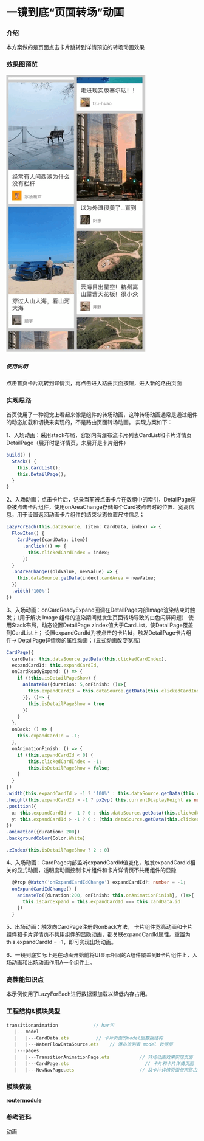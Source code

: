 # 一镜到底“页面转场”动画
### 介绍
本方案做的是页面点击卡片跳转到详情预览的转场动画效果
### 效果图预览
![](../../product/entry/src/main/resources/base/media/transition_animation.gif)
##### 使用说明
点击首页卡片跳转到详情页，再点击进入路由页面按钮，进入新的路由页面
### 实现思路
首页使用了一种视觉上看起来像是组件的转场动画，这种转场动画通常是通过组件的动态加载和切换来实现的，不是路由页面转场动画。
实现方案如下：

1、入场动画：采用stack布局，容器内有瀑布流卡片列表CardList和卡片详情页DetailPage（展开时是详情页，未展开是卡片组件）
  ```ts
  build() {
    Stack() {
      this.CardList();
      this.DetailPage();
    }
  }
  ```
2、入场动画：点击卡片后，记录当前被点击卡片在数组中的索引，DetailPage渲染被点击卡片组件，使用onAreaChange存储每个Card被点击时的位置、宽高信息，用于设置返回动画卡片组件的结束状态位置尺寸信息；
  ```ts
  LazyForEach(this.dataSource, (item: CardData, index) => {
    FlowItem() {
      CardPage({cardData: item})
        .onClick(() => {
          this.clickedCardIndex = index;
        })
    }
    .onAreaChange((oldValue, newValue) => {
      this.dataSource.getData(index).cardArea = newValue;
    })
    .width('100%')
  })
  ```
3、入场动画：onCardReadyExpand回调在DetailPage内部Image渲染结束时触发；（用于解决 Image 组件的渲染期间就发生页面转场导致的白色闪屏问题）
使用Stack布局，动态设置DetailPage zIndex值大于CardList，使DetailPage覆盖到CardList上；
设置expandCardId为被点击的卡片Id，触发DetailPage卡片组件-> DetailPage详情页的属性动画；（显式动画改变宽高）
  ```ts
  CardPage({
    cardData: this.dataSource.getData(this.clickedCardIndex),
    expandCardId: this.expandCardId,
    onCardReadyExpand: () => {
      if (!this.isDetailPageShow) {
        animateTo({duration: 5,onFinish: ()=>{
          this.expandCardId = this.dataSource.getData(this.clickedCardIndex).id;
        }}, ()=> { 
          this.isDetailPageShow = true
        })
      }
    },
    onBack: () => {
      this.expandCardId = -1;
    },
    onAnimationFinish: () => {
      if (this.expandCardId < 0) {
          this.clickedCardIndex = -1;
          this.isDetailPageShow = false;
      }
    }
  })
  .width(this.expandCardId > -1 ? '100%' : this.dataSource.getData(this.clickedCardIndex).cardArea.width)
  .height(this.expandCardId > -1 ? px2vp( this.currentDiaplayHeight as number) : this.dataSource.getData(this.clickedCardIndex).cardArea.height)
  .position({
    x: this.expandCardId > -1 ? 0 : this.dataSource.getData(this.clickedCardIndex).cardArea.position.x,
    y: this.expandCardId > -1 ? 0 : (this.dataSource.getData(this.clickedCardIndex).cardArea.position.y)
  })
  .animation({duration: 200})
  .backgroundColor(Color.White)
  ```
  ```ts
  .zIndex(this.isDetailPageShow ? 2 : 0)
  ```
4、入场动画：CardPage内部监听expandCardId值变化，触发expandCardId相关的显式动画，透明度动画控制卡片组件和卡片详情页不共用组件的显隐
  ```ts
    @Prop @Watch('onExpandCardIdChange') expandCardId?: number = -1;
    onExpandCardIdChange() {
      animateTo({duration:200, onFinish: this.onAnimationFinish}, ()=>{
        this.isCardExpand = this.expandCardId === this.cardData.id
      })
    }
  ```
5、出场动画：触发向CardPage注册的onBack方法， 卡片组件宽高动画和卡片组件和卡片详情页不共用组件的显隐动画，都关联expandCardId属性。重置为this.expandCardId = -1，即可实现出场动画。

6、一镜到底实际上是在动画开始前将UI显示相同的A组件覆盖到B卡片组件上，入场动画和出场动画作用A一个组件上。

### 高性能知识点

本示例使用了LazyForEach进行数据懒加载以降低内存占用。

### 工程结构&模块类型
  ```ts
  transitionanimation             // har包
     |---model
     |   |---CardData.ets          // 卡片页面的model层数据结构
     |   |---WaterFlowDataSource.ets    // 瀑布流列表 model 数据层      
     |---pages
     |   |---TransitionAnimationPage.ets           // 转场动画效果实现页面
     |   |---CardPage.ets                            // 卡片和卡片详情页面
     |   |---NewNavPage.ets                        // 从卡片详情页面使用路由跳转到的页面
  ```
### 模块依赖

[**routermodule**](../routermodule)

### 参考资料
[动画](https://developer.huawei.com/consumer/cn/doc/harmonyos-references/4_10_u52a8_u753b-0000001820880989)
